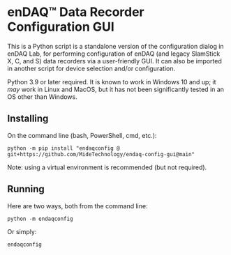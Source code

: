 enDAQ&trade; Data Recorder Configuration GUI
============================================

This is a Python script is a standalone version of the configuration dialog in enDAQ Lab, for performing 
configuration of enDAQ (and legacy SlamStick X, C, and S) data recorders via a user-friendly GUI. It can
also be imported in another script for device selection and/or configuration.

Python 3.9 or later required. It is known to work in Windows 10 and up; it *may* work in Linux and
MacOS, but it has not been significantly tested in an OS other than Windows.


Installing
----------

On the command line (bash, PowerShell, cmd, etc.):

    python -m pip install "endaqconfig @ git+https://github.com/MideTechnology/endaq-config-gui@main"

Note: using a virtual environment is recommended (but not required).

Running
-------
Here are two ways, both from the command line:

    python -m endaqconfig

Or simply:

    endaqconfig
